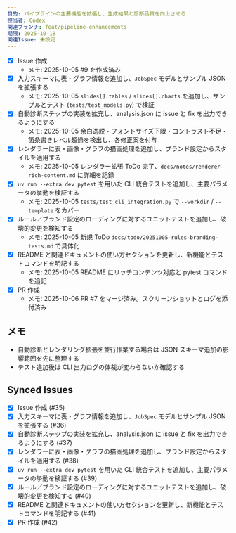 ```yaml
---
目的: パイプラインの主要機能を拡張し、生成結果と診断品質を向上させる
担当者: Codex
関連ブランチ: feat/pipeline-enhancements
期限: 2025-10-18
関連Issue: 未設定
---
```


- [x] Issue 作成
  - メモ: 2025-10-05 #9 を作成済み
- [x] 入力スキーマに表・グラフ情報を追加し、`JobSpec` モデルとサンプル JSON を拡張する
  - メモ: 2025-10-05 `slides[].tables` / `slides[].charts` を追加し、サンプルとテスト (`tests/test_models.py`) で検証
- [x] 自動診断ステップの実装を拡充し、analysis.json に issue と fix を出力できるようにする
  - メモ: 2025-10-05 余白逸脱・フォントサイズ下限・コントラスト不足・箇条書きレベル超過を検出し、各修正案を付与
- [x] レンダラーに表・画像・グラフの描画処理を追加し、ブランド設定からスタイルを適用する
  - メモ: 2025-10-05 レンダラー拡張 ToDo 完了、`docs/notes/renderer-rich-content.md` に詳細を記録
- [x] `uv run --extra dev pytest` を用いた CLI 統合テストを追加し、主要パラメータの挙動を検証する
  - メモ: 2025-10-05 `tests/test_cli_integration.py` で `--workdir` / `--template` をカバー
- [x] ルール／ブランド設定のローディングに対するユニットテストを追加し、破壊的変更を検知する
  - メモ: 2025-10-05 新規 ToDo `docs/todo/20251005-rules-branding-tests.md` で具体化
- [x] README と関連ドキュメントの使い方セクションを更新し、新機能とテストコマンドを明記する
  - メモ: 2025-10-05 README にリッチコンテンツ対応と pytest コマンドを追記
- [x] PR 作成
  - メモ: 2025-10-06 PR #7 をマージ済み。スクリーンショットとログを添付済み

## メモ
- 自動診断とレンダリング拡張を並行作業する場合は JSON スキーマ追加の影響範囲を先に整理する
- テスト追加後は CLI 出力ログの体裁が変わらないか確認する

<!-- BEGIN: issues-sync -->
## Synced Issues
- [x] Issue 作成 (#35)
- [x] 入力スキーマに表・グラフ情報を追加し、`JobSpec` モデルとサンプル JSON を拡張する (#36)
- [x] 自動診断ステップの実装を拡充し、analysis.json に issue と fix を出力できるようにする (#37)
- [x] レンダラーに表・画像・グラフの描画処理を追加し、ブランド設定からスタイルを適用する (#38)
- [x] `uv run --extra dev pytest` を用いた CLI 統合テストを追加し、主要パラメータの挙動を検証する (#39)
- [x] ルール／ブランド設定のローディングに対するユニットテストを追加し、破壊的変更を検知する (#40)
- [x] README と関連ドキュメントの使い方セクションを更新し、新機能とテストコマンドを明記する (#41)
- [x] PR 作成 (#42)
<!-- END: issues-sync -->

